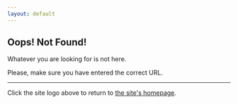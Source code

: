 ```yaml
---
layout: default
---
```


Oops! Not Found!
----------------

Whatever you are looking for is not here.

Please, make sure you have entered the correct URL.

---

Click the site logo above to return to [the site's homepage](/).
